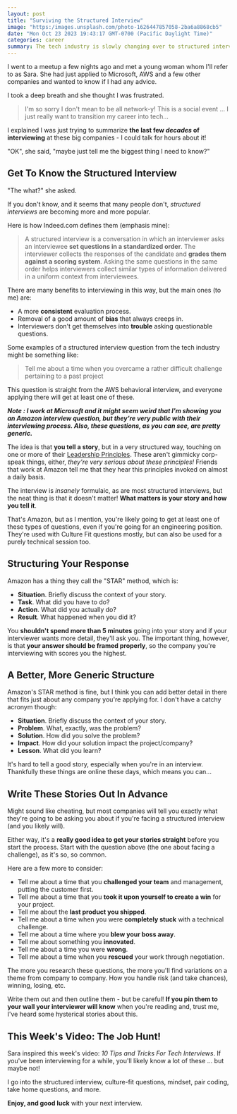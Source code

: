 ```yaml
---
layout: post
title: "Surviving the Structured Interview"
image: "https:/images.unsplash.com/photo-1626447857058-2ba6a8868cb5"
date: "Mon Oct 23 2023 19:43:17 GMT-0700 (Pacific Daylight Time)"
categories: career
summary: The tech industry is slowly changing over to structured interviews, but most people don't know what they are and that they have a formula!       
---
```


I went to a meetup a few nights ago and met a young woman whom I'll refer to as Sara. She had just applied to Microsoft, AWS and a few other companies and wanted to know if I had any advice.

I took a deep breath and she thought I was frustrated.

> I'm so sorry I don't mean to be all network-y! This is a social event ... I just really want to transition my career into tech...

I explained I was just trying to summarize **the last few _decades_ of interviewing** at these big companies - I could talk for hours about it!

"OK", she said, "maybe just tell me the biggest thing I need to know?"

## Get To Know the Structured Interview 

"The what?" she asked.

If you don't know, and it seems that many people don't, _structured interviews_ are becoming more and more popular. 

Here is how Indeed.com defines them (emphasis mine):

> A structured interview is a conversation in which an interviewer asks an interviewee **set questions in a standardized order**. The interviewer collects the responses of the candidate and **grades them against a scoring system**. Asking the same questions in the same order helps interviewers collect similar types of information delivered in a uniform context from interviewees.

There are many benefits to interviewing in this way, but the main ones (to me) are:

* A more **consistent** evaluation process.
* Removal of a good amount of **bias** that always creeps in.
* Interviewers don't get themselves into **trouble** asking questionable questions.

Some examples of a structured interview question from the tech industry might be something like:

> Tell me about a time when you overcame a rather difficult challenge pertaining to a past project

This question is straight from the AWS behavioral interview, and everyone applying there will get at least one of these.

**_Note_ _: I work at Microsoft and it might seem weird that I'm showing you an Amazon interview question, but they're very public with their interviewing process. Also, these questions, as you can see, are pretty generic._**

The idea is that **you tell a story**, but in a very structured way, touching on one or more of their [Leadership Principles](https://www.amazon.jobs/content/en/our-workplace/leadership-principles). These aren't gimmicky corp-speak things, either, _they're very serious about these principles!_ Friends that work at Amazon tell me that they hear this principles invoked on almost a daily basis.

The interview is _insanely_ formulaic, as are most structured interviews, but the neat thing is that it doesn't matter! **What matters is your story and how you tell it**.

That's Amazon, but as I mention, you're likely going to get at least one of these types of questions, even if you're going for an engineering position. They're used with Culture Fit questions mostly, but can also be used for a purely technical session too. 

## Structuring Your Response

Amazon has a thing they call the "STAR" method, which is:

* **Situation**. Briefly discuss the context of your story.
* **Task**. What did you have to do?
* **Action**. What did you actually do?
* **Result**. What happened when you did it?

You **shouldn't spend more than 5 minutes** going into your story and if your interviewer wants more detail, they'll ask you. The important thing, however, is that **your answer should be framed properly**, so the company you're interviewing with scores you the highest.

## A Better, More Generic Structure

Amazon's STAR method is fine, but I think you can add better detail in there that fits just about any company you're applying for. I don't have a catchy acronym though:

* **Situation**. Briefly discuss the context of your story.
* **Problem**. What, exactly, was the problem?
* **Solution**. How did you solve the problem?
* **Impact**. How did your solution impact the project/company?
* **Lesson**. What did you learn?

It's hard to tell a good story, especially when you're in an interview. Thankfully these things are online these days, which means you can...

## Write These Stories Out In Advance

Might sound like cheating, but most companies will tell you exactly what they're going to be asking you about if you're facing a structured interview (and you likely will).

Either way, it's a **really good idea to get your stories straight** before you start the process. Start with the question above (the one about facing a challenge), as it's so, so common.

Here are a few more to consider:

* Tell me about a time that you **challenged your team** and management, putting the customer first.
* Tell me about a time that you **took it upon yourself to create a win** for your project.
* Tell me about the **last product you shipped**.
* Tell me about a time when you were **completely stuck** with a technical challenge.
* Tell me about a time where you **blew your boss away**.
* Tell me about something you **innovated**.
* Tell me about a time you were **wrong**.
* Tell me about a time when you **rescued** your work through negotiation.

The more you research these questions, the more you'll find variations on a theme from company to company. How you handle risk (and take chances), winning, losing, etc.

Write them out and then outline them - but be careful! **If you pin them to your wall your interviewer will know** when you're reading and, trust me, I've heard some hysterical stories about this.

## This Week's Video: The Job Hunt!

Sara inspired this week's video: _10 Tips and Tricks For Tech Interviews_. If you've been interviewing for a while, you'll likely know a lot of these ... but maybe not!

I go into the structured interview, culture-fit questions, mindset, pair coding, take home questions, and more.

**Enjoy, and good luck** with your next interview.